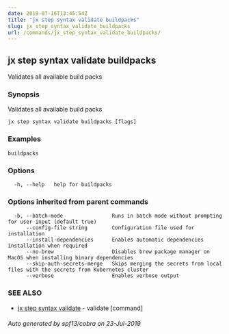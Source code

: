 ```yaml
---
date: 2019-07-16T13:45:54Z
title: "jx step syntax validate buildpacks"
slug: jx_step_syntax_validate_buildpacks
url: /commands/jx_step_syntax_validate_buildpacks/
---
```

## jx step syntax validate buildpacks

Validates all available build packs

### Synopsis

Validates all available build packs

```
jx step syntax validate buildpacks [flags]
```

### Examples

```
buildpacks
```

### Options

```
  -h, --help   help for buildpacks
```

### Options inherited from parent commands

```
  -b, --batch-mode                Runs in batch mode without prompting for user input (default true)
      --config-file string        Configuration file used for installation
      --install-dependencies      Enables automatic dependencies installation when required
      --no-brew                   Disables brew package manager on MacOS when installing binary dependencies
      --skip-auth-secrets-merge   Skips merging the secrets from local files with the secrets from Kubernetes cluster
      --verbose                   Enables verbose output
```

### SEE ALSO

* [jx step syntax validate](/commands/jx_step_syntax_validate/)	 - validate [command]

###### Auto generated by spf13/cobra on 23-Jul-2019
